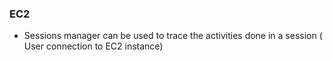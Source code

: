 ### EC2

- Sessions manager can be used to trace the activities done in a session ( User connection to EC2 instance)
